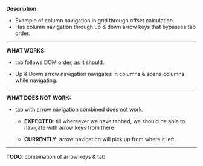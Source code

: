 **Description:**
 - Example of column navigation in grid through offset calculation.
 - Has column navigation through up & down arrow keys that bypasses tab order.
---
**WHAT WORKS:**

- tab follows DOM order, as it should.

- Up & Down arrow navigation navigates in columns & spans columns while navigating.
---

**WHAT DOES NOT WORK:**

- tab with arrow navigation combined does not work.

  - **EXPECTED**: till whereever we have tabbed, we should be able to navigate with arrow keys from there

  - **CURRENTLY**: arrow navigation will pick up from where it left.

---

**TODO**: combination of arrow keys & tab
